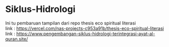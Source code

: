 # Siklus-Hidrologi
Ini tu pembaruan tampilan dari repo thesis eco spiritual literasi </br>
link : https://vercel.com/nas-projects-c953a91b/thesis-eco-spiritual-literasi  </br>
link : https://www.pengembangan-siklus-hidrologi-terintegrasi-ayat-al-quran.site/
